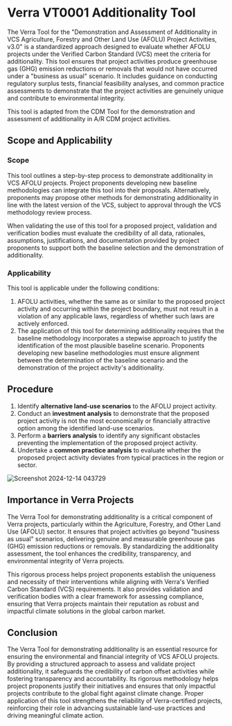 # Verra VT0001 Additionality Tool

The Verra Tool for the "Demonstration and Assessment of Additionality in VCS Agriculture, Forestry and Other Land Use (AFOLU) Project Activities, v3.0" is a standardized approach designed to evaluate whether AFOLU projects under the Verified Carbon Standard (VCS) meet the criteria for additionality. This tool ensures that project activities produce greenhouse gas (GHG) emission reductions or removals that would not have occurred under a "business as usual" scenario. It includes guidance on conducting regulatory surplus tests, financial feasibility analyses, and common practice assessments to demonstrate that the project activities are genuinely unique and contribute to environmental integrity.

This tool is adapted from the CDM Tool for the demonstration and assessment of additionality in A/R CDM project activities.

## Scope and Applicability

### Scope

This tool outlines a step-by-step process to demonstrate additionality in VCS AFOLU projects. Project proponents developing new baseline methodologies can integrate this tool into their proposals. Alternatively, proponents may propose other methods for demonstrating additionality in line with the latest version of the VCS, subject to approval through the VCS methodology review process. 

When validating the use of this tool for a proposed project, validation and verification bodies must evaluate the credibility of all data, rationales, assumptions, justifications, and documentation provided by project proponents to support both the baseline selection and the demonstration of additionality.

### Applicability

This tool is applicable under the following conditions:  

1. AFOLU activities, whether the same as or similar to the proposed project activity and occurring within the project boundary, must not result in a violation of any applicable laws, regardless of whether such laws are actively enforced.  
2. The application of this tool for determining additionality requires that the baseline methodology incorporates a stepwise approach to justify the identification of the most plausible baseline scenario. Proponents developing new baseline methodologies must ensure alignment between the determination of the baseline scenario and the demonstration of the project activity's additionality.  

## Procedure

1. Identify **alternative land-use scenarios** to the AFOLU project activity.  
2. Conduct an **investment analysis** to demonstrate that the proposed project activity is not the most economically or financially attractive option among the identified land-use scenarios.  
3. Perform a **barriers analysis** to identify any significant obstacles preventing the implementation of the proposed project activity.  
4. Undertake a **common practice analysis** to evaluate whether the proposed project activity deviates from typical practices in the region or sector.

![Screenshot 2024-12-14 043729](https://github.com/user-attachments/assets/a4bddce2-9970-44d1-b05e-d53d7a50d185)

## Importance in Verra Projects

The Verra Tool for demonstrating additionality is a critical component of Verra projects, particularly within the Agriculture, Forestry, and Other Land Use (AFOLU) sector. It ensures that project activities go beyond "business as usual" scenarios, delivering genuine and measurable greenhouse gas (GHG) emission reductions or removals. By standardizing the additionality assessment, the tool enhances the credibility, transparency, and environmental integrity of Verra projects.  

This rigorous process helps project proponents establish the uniqueness and necessity of their interventions while aligning with Verra's Verified Carbon Standard (VCS) requirements. It also provides validation and verification bodies with a clear framework for assessing compliance, ensuring that Verra projects maintain their reputation as robust and impactful climate solutions in the global carbon market.

## Conclusion

The Verra Tool for demonstrating additionality is an essential resource for ensuring the environmental and financial integrity of VCS AFOLU projects. By providing a structured approach to assess and validate project additionality, it safeguards the credibility of carbon offset activities while fostering transparency and accountability. Its rigorous methodology helps project proponents justify their initiatives and ensures that only impactful projects contribute to the global fight against climate change. Proper application of this tool strengthens the reliability of Verra-certified projects, reinforcing their role in advancing sustainable land-use practices and driving meaningful climate action.
